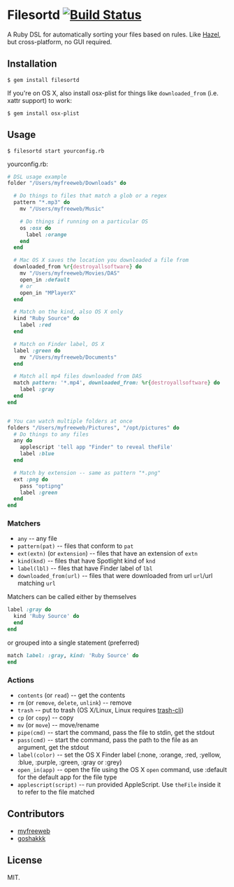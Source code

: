# Filesortd [![Build Status](https://travis-ci.org/myfreeweb/filesortd.png?branch=master)](https://travis-ci.org/myfreeweb/filesortd)

A Ruby DSL for automatically sorting your files based on rules.
Like [Hazel](http://www.noodlesoft.com/hazel.php), but cross-platform, no GUI required.

## Installation

    $ gem install filesortd

If you're on OS X, also install osx-plist for things like `downloaded_from` (i.e. xattr support) to work:

    $ gem install osx-plist

## Usage

    $ filesortd start yourconfig.rb

yourconfig.rb:

```ruby
# DSL usage example
folder "/Users/myfreeweb/Downloads" do

  # Do things to files that match a glob or a regex
  pattern "*.mp3" do
    mv "/Users/myfreeweb/Music"

    # Do things if running on a particular OS
    os :osx do
      label :orange
    end
  end

  # Mac OS X saves the location you downloaded a file from
  downloaded_from %r{destroyallsoftware} do
    mv "/Users/myfreeweb/Movies/DAS"
    open_in :default
    # or
    open_in "MPlayerX"
  end

  # Match on the kind, also OS X only
  kind "Ruby Source" do
    label :red
  end

  # Match on Finder label, OS X
  label :green do
    mv "/Users/myfreeweb/Documents"
  end

  # Match all mp4 files downloaded from DAS
  match pattern: '*.mp4', downloaded_from: %r{destroyallsoftware} do
    label :gray
  end
end


# You can watch multiple folders at once
folders "/Users/myfreeweb/Pictures", "/opt/pictures" do
  # Do things to any files
  any do
    applescript 'tell app "Finder" to reveal theFile'
    label :blue
  end

  # Match by extension -- same as pattern "*.png"
  ext :png do
    pass "optipng"
    label :green
  end
end
```

### Matchers

- `any` -- any file
- `pattern(pat)` -- files that conform to `pat`
- `ext(extn)` (or `extension`) -- files that have an extension of `extn`
- `kind(knd)` -- files that have Spotlight kind of `knd`
- `label(lbl)` -- files that have Finder label of `lbl`
- `downloaded_from(url)` -- files that were downloaded from url
  `url`/url matching `url`

Matchers can be called either by themselves

```ruby
label :gray do
  kind 'Ruby Source' do
  end
end
```

or grouped into a single statement (preferred)

```ruby
match label: :gray, kind: 'Ruby Source' do
end
```

### Actions

- `contents` (or `read`) -- get the contents
- `rm` (or `remove`, `delete`, `unlink`) -- remove
- `trash` -- put to trash (OS X/Linux, Linux requires [trash-cli](https://github.com/andreafrancia/trash-cli))
- `cp` (or `copy`) -- copy
- `mv` (or `move`) -- move/rename
- `pipe(cmd)` -- start the command, pass the file to stdin, get the stdout
- `pass(cmd)` -- start the command, pass the path to the file as an argument, get the stdout
- `label(color)` -- set the OS X Finder label (:none, :orange, :red, :yellow, :blue, :purple, :green, :gray or :grey)
- `open_in(app)` -- open the file using the OS X `open` command, use :default for the default app for the file type
- `applescript(script)` -- run provided AppleScript. Use `theFile` inside it to refer to the file matched

## Contributors

- [myfreeweb](https://github.com/myfreeweb)
- [goshakkk](https://github.com/goshakkk)

## License

MIT.
